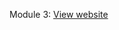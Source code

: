Module 3: [View website](https://imlavaraju.github.io/webdevelopmentcoursera.github.io/module2-solution/)
